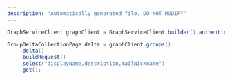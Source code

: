```yaml
---
description: "Automatically generated file. DO NOT MODIFY"
---
```

<!-- markdownlint-disable MD041 -->

```java
GraphServiceClient graphClient = GraphServiceClient.builder().authenticationProvider( authProvider ).buildClient();

GroupDeltaCollectionPage delta = graphClient.groups()
    .delta()
    .buildRequest()
    .select("displayName,description,mailNickname")
    .get();
```
